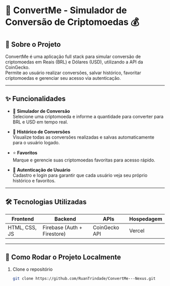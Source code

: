 # 🚀 ConvertMe - Simulador de Conversão de Criptomoedas 💰

## 📖 Sobre o Projeto

ConvertMe é uma aplicação full stack para simular conversão de criptomoedas em Reais (BRL) e Dólares (USD), utilizando a API da CoinGecko.  
Permite ao usuário realizar conversões, salvar histórico, favoritar criptomoedas e gerenciar seu acesso via autenticação.

---

## ✨ Funcionalidades

- 🔄 **Simulador de Conversão**  
  Selecione uma criptomoeda e informe a quantidade para converter para BRL e USD em tempo real.

- 📜 **Histórico de Conversões**  
  Visualize todas as conversões realizadas e salvas automaticamente para o usuário logado.

- ⭐ **Favoritos**  
  Marque e gerencie suas criptomoedas favoritas para acesso rápido.

- 🔐 **Autenticação de Usuário**  
  Cadastro e login para garantir que cada usuário veja seu próprio histórico e favoritos.

---

## 🛠 Tecnologias Utilizadas

| Frontend        | Backend         | APIs           | Hospedagem     |
|-----------------|-----------------|----------------|----------------|
| HTML, CSS, JS   | Firebase (Auth + Firestore) | CoinGecko API | Vercel         |

---

## 🚀 Como Rodar o Projeto Localmente

1. Clone o repositório  
   ```bash
   git clone https://github.com/RuanTrindade/ConvertMe---Nexus.git
